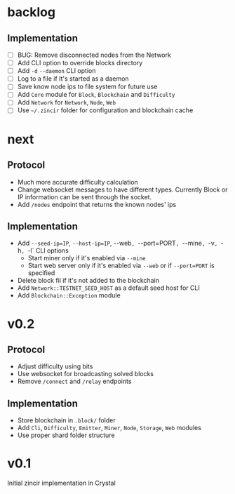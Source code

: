 # backlog

## Implementation

- [ ] BUG: Remove disconnected nodes from the Network
- [ ] Add CLI option to override blocks directory
- [ ] Add `-d` `--daemon` CLI option
- [ ] Log to a file if It's started as a daemon
- [ ] Save know node ips to file system for future use
- [ ] Add `Core` module for `Block`, `Blockchain` and `Difficulty`
- [ ] Add `Network` for `Network`, `Node`, `Web`
- [ ] Use `~/.zincir` folder for configuration and blockchain cache

# next

## Protocol

- Much more accurate difficulty calculation
- Change websocket messages to have different types. Currently Block or IP information
  can be sent through the socket.
- Add `/nodes` endpoint that returns the known nodes' ips

## Implementation

- Add `--seed-ip=IP`, `--host-ip=IP`, --web`, `--port=PORT`, `--mine`, `-v`, `-h`, `-l` CLI options
  * Start miner only if it's enabled via `--mine`
  * Start web server only if it's enabled via `--web` or if `--port=PORT` is specified
- Delete block fil if it's not added to the blockchain
- Add `Network::TESTNET_SEED_HOST` as a default seed host for CLI
- Add `Blockchain::Exception` module

# v0.2

## Protocol

- Adjust difficulty using bits
- Use websocket for broadcasting solved blocks
- Remove `/connect` and `/relay` endpoints

## Implementation

- Store blockchain in `.block/` folder
- Add `Cli`, `Difficulty`, `Emitter`, `Miner`, `Node`, `Storage`, `Web` modules
- Use proper shard folder structure

# v0.1

Initial zincir implementation in Crystal
